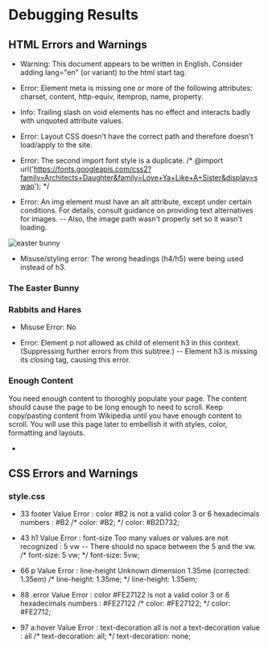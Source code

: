 # Debugging Results

## HTML Errors and Warnings

- Warning: This document appears to be written in English. Consider adding lang="en" (or variant) to the html start tag.
<!-- <html> -->
<html lang="en-US">

- Error: Element meta is missing one or more of the following attributes: charset, content, http-equiv, itemprop, name, property.
<!-- <meta> -->
<meta charset="UTF-8">

- Info: Trailing slash on void elements has no effect and interacts badly with unquoted attribute values.
<!-- <meta name="viewport" content="width=device-width, initial-scale=1.0" /> -->
<meta name="viewport" content="width=device-width, initial-scale=1.0"> 

- Error: Layout CSS doesn't have the correct path and therefore doesn't load/apply to the site.
<!-- <link rel="stylesheet" href="layout.css"> -->
<link rel="stylesheet" href="css/layout.css">

- Error: The second import font style is a duplicate.
/* @import url('https://fonts.googleapis.com/css2?family=Architects+Daughter&family=Love+Ya+Like+A+Sister&display=swap'); */

- Error: An img element must have an alt attribute, except under certain conditions. For details, consult guidance on providing text alternatives for images.
-- Also, the image path wasn't properly set so it wasn't loading.
<!-- <img src="easter-bunny-150-profile.png"> -->
<img src="..\images\easter-bunny-150-profile.png" alt="easter bunny">

- Misuse/styling error: The wrong headings (h4/h5) were being used instead of h3.
<!-- <h4>The Easter Bunny</h4> -->
<h3>The Easter Bunny</h3>
<!-- <h5>Rabbits and Hares</h5> -->
<h3>Rabbits and Hares</h3>        


- Misuse Error: No <br>
<!-- <br><br><br><br><br> -->

- Error: Element p not allowed as child of element h3 in this context. (Suppressing further errors from this subtree.)
-- Element h3 is missing its closing tag, causing this error.
<!-- <h3>Enough Content
          <p>You need enough content to thoroghly populate your page. The content should cause the page to be long
            enough to need to scroll. Keep copy/pasting content from Wikipedia until you have enough content to scroll.
            You will use this page later to embellish it with styles, color, formatting and layouts.</p> -->
<h3>Enough Content</h3>
<p>You need enough content to thoroghly populate your page. The content should cause the page to be long enough to need to scroll. Keep copy/pasting content from Wikipedia until you have enough content to scroll. You will use this page later to embellish it with styles, color, formatting and layouts.</p>

- <!-- Closing body tag is/was missing -->
</body>  <!-- added by JP -->
</html>


## CSS Errors and Warnings
### style.css
- 33 	footer 	Value Error : color #B2 is not a valid color 3 or 6 hexadecimals numbers : #B2 
/* color: #B2; */
color: #B2D732;

- 43 	h1 	Value Error : font-size Too many values or values are not recognized : 5 vw 
-- There should no space between the 5 and the vw.
/* font-size: 5 vw; */
font-size: 5vw;
	

- 66 	p 	Value Error : line-height Unknown dimension 1.35me (corrected: 1.35em)
/* line-height: 1.35me; */
line-height: 1.35em;


- 88 	.error 	Value Error : color #FE27122 is not a valid color 3 or 6 hexadecimals numbers : #FE27122 
/* color: #FE27122; */
color: #FE2712;

- 97 	a:hover 	Value Error : text-decoration all is not a text-decoration value : all 
/* text-decoration: all; */
text-decoration: none;